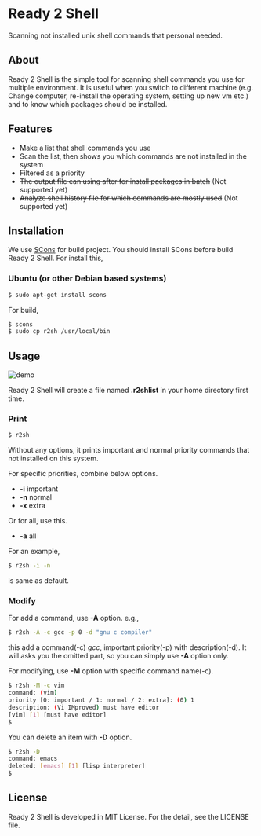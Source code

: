 Ready 2 Shell
=============
Scanning not installed unix shell commands that personal needed.

About
-----
Ready 2 Shell is the simple tool for scanning shell commands you use for multiple environment.
It is useful when you switch to different machine (e.g. Change computer, re-install the operating system, setting up new vm etc.) and to know which packages should be installed.

Features
--------
* Make a list that shell commands you use
* Scan the list, then shows you which commands are not installed in the system
* Filtered as a priority
* ~~The output file can using after for install packages in batch~~ (Not supported yet)
* ~~Analyze shell history file for which commands are mostly used~~ (Not supported yet)

Installation
------------
We use [SCons](http://scons.org) for build project. You should install SCons before build Ready 2 Shell.
For install this,
### Ubuntu (or other Debian based systems)
```sh
$ sudo apt-get install scons
```
For build,
```sh
$ scons
$ sudo cp r2sh /usr/local/bin
```

Usage
-----
![demo](https://https://raw.githubusercontent.com/hardboiled65/Ready-2-Shell/master/doc/r2shdemo.gif)

Ready 2 Shell will create a file named **.r2shlist** in your home directory first time.
### Print
```sh
$ r2sh
```
Without any options, it prints important and normal priority commands that not installed on this system.

For specific priorities, combine below options.
* **-i** important
* **-n** normal
* **-x** extra

Or for all, use this.
* **-a** all

For an example,
```sh
$ r2sh -i -n
```
is same as default.

### Modify
For add a command, use **-A** option. e.g.,
```sh
$ r2sh -A -c gcc -p 0 -d "gnu c compiler"
```
this add a command(-c) *gcc*, important priority(-p) with description(-d).
It will asks you the omitted part, so you can simply use **-A** option only.

For modifying, use **-M** option with specific command name(-c).
```sh
$ r2sh -M -c vim
command: (vim)
priority [0: important / 1: normal / 2: extra]: (0) 1
description: (Vi IMproved) must have editor
[vim] [1] [must have editor]
$ 
```

You can delete an item with **-D** option.
```sh
$ r2sh -D
command: emacs
deleted: [emacs] [1] [lisp interpreter]
$ 
```

License
-------
Ready 2 Shell is developed in MIT License. For the detail, see the LICENSE file.

